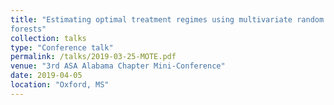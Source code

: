```yaml
---
title: "Estimating optimal treatment regimes using multivariate random
forests"
collection: talks
type: "Conference talk"
permalink: /talks/2019-03-25-MOTE.pdf
venue: "3rd ASA Alabama Chapter Mini-Conference"
date: 2019-04-05
location: "Oxford, MS"
---
```

